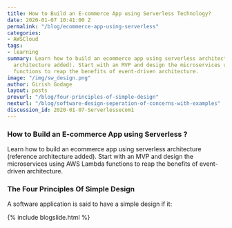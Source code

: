 ```yaml
---
title: How to Build an E-commerce App using Serverless Technology?
date: 2020-01-07 10:41:00 Z
permalink: "/blog/ecommerce-app-using-serverless"
categories:
- AWSCloud
tags:
- learning
summary: Learn how to build an ecommerce app using serverless architecture (reference
  architecture added). Start with an MVP and design the microservices using AWS Lambda
  functions to reap the benefits of event-driven architecture.
image: "/img/sw_design.png"
author: Girish Godage
layout: posts
prevurl: "/blog/four-principles-of-simple-design"
nexturl: "/blog/software-design-seperation-of-concerns-with-examples"
discussion_id: 2020-01-07-Serverlessecom1
---
```


### How to Build an E-commerce App using Serverless ?

 Learn how to build an ecommerce app using serverless architecture (reference architecture added). Start with an MVP and design the microservices using AWS Lambda functions to reap the benefits of event-driven architecture.

### The Four Principles Of Simple Design

A software application is said to have a simple design if it:



{% include blogslide.html %}

